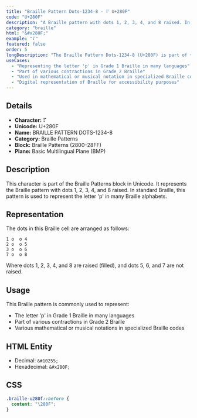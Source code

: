 ```yaml
---
title: "Braille Pattern Dots-1234-8 - ⠏ U+280F"
code: "U+280F"
description: "A Braille pattern with dots 1, 2, 3, 4, and 8 raised. In standard Braille, this pattern is commonly used to represent the letter 'p'."
category: "braille"
html: "&#x280F;"
example: "⠏"
featured: false
order: 5
longDescription: "The Braille Pattern Dots-1234-8 (U+280F) is part of the Braille Patterns Unicode block. It represents a Braille cell with dots 1, 2, 3, 4, and 8 raised. In standard Grade 1 Braille, this pattern typically represents the letter 'p' in many languages, though its meaning can vary in different Braille codes and contexts."
useCases: 
  - "Representing the letter 'p' in Grade 1 Braille in many languages"
  - "Part of various contractions in Grade 2 Braille"
  - "Used in mathematical or musical notation in specialized Braille codes"
  - "Digital representation of Braille for accessibility purposes"
---
```


## Details

- **Character:** ⠏
- **Unicode:** U+280F
- **Name:** BRAILLE PATTERN DOTS-1234-8
- **Category:** Braille Patterns
- **Block:** Braille Patterns (2800–28FF)
- **Plane:** Basic Multilingual Plane (BMP)

## Description

This character is part of the Braille Patterns block in Unicode. It represents the Braille pattern with dots 1, 2, 3, 4, and 8 raised. In standard Braille, this pattern is used to represent the letter 'p' in many Braille alphabets.

## Representation

The dots in this Braille cell are arranged as follows:

```
1 o  o 4
2 o  o 5
3 o  o 6
7 o  o 8
```

Where dots 1, 2, 3, 4, and 8 are raised (filled), and dots 5, 6, and 7 are not raised.

## Usage

This Braille pattern is commonly used to represent:

- The letter 'p' in Grade 1 Braille in many languages
- Part of various contractions in Grade 2 Braille
- Various mathematical or musical notations in specialized Braille codes

## HTML Entity

- Decimal: `&#10255;`
- Hexadecimal: `&#x280F;`

## CSS

```css
.braille-u280f::before {
  content: "\280F";
}